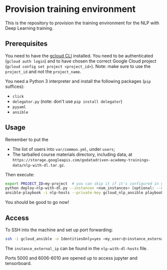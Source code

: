 # Provision training environment

This is the repository to provision the training environment for the NLP with Deep Learning training.

## Prerequisites

You need to have the [gcloud CLI](https://cloud.google.com/sdk/downloads) installed.
You need to be authenticated (`gcloud auth login`) and to have chosen the correct Google Cloud project (`gcloud config set project <project_id>`).
Note: make sure to use the `project_id` and not the `project_name`.

You need a Python 3 interpreter and install the following packages (`pip` suffices):

- `click`
- `delegator.py` (note: don't use `pip install delegator`)
- `pyyaml`
- `ansible`


## Usage

Remember to put the

- The list of users into `var/common.yml`, under `users`;
- The tarballed course materials directory, including data, at `https://storage.googleapis.com/godatadriven-academy-trainings-data/nlp-with-dl.tar.gz`.

Then execute:

```bash
export PROJECT_ID=my-project  # you can skip it if it's configured in your gcloud default values
python deploy-nlp-with-dl.py --instances <num_instances> [optional: --name <name-prefix>] 
ansible-playbook -i nlp-hosts --private-key gcloud_nlp_ansible playbook-nlp-with-dl.yml
```

You should be good to go now!

## Access

To SSH into the machine and set up port forwarding:

```bash
ssh -i gcloud_ansible -o IdentitiesOnly=yes <my_user>@<instance_external_ip>
```

The `instance_external_ip` can be found in the `nlp-with-dl-hosts` file.

Ports 5000 and 6006-6010 are opened up to access jupyter and tensorboard.
